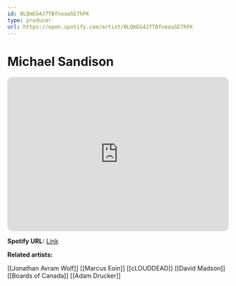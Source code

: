 ```yaml
---
id: 0LQmEG4J7TBfnoaaSE7hFK
type: producer
url: https://open.spotify.com/artist/0LQmEG4J7TBfnoaaSE7hFK
---
```

# Michael Sandison

<iframe style="border-radius:12px" src="https://open.spotify.com/embed/artist/0LQmEG4J7TBfnoaaSE7hFK" width="100%" height="352" frameBorder="0" allowfullscreen="" allow="autoplay; clipboard-write; encrypted-media; fullscreen; picture-in-picture" loading="lazy"></iframe>

**Spotify URL:** [Link](https://open.spotify.com/artist/0LQmEG4J7TBfnoaaSE7hFK)

**Related artists:**

[[Jonathan Avram Wolf]]
[[Marcus Eoin]]
[[cLOUDDEAD]]
[[David Madson]]
[[Boards of Canada]]
[[Adam Drucker]]
